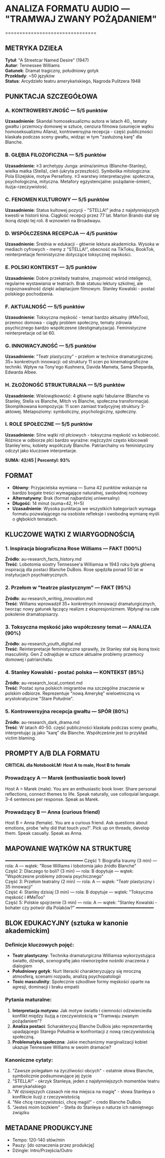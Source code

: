 # ANALIZA FORMATU AUDIO — "TRAMWAJ ZWANY POŻĄDANIEM"
================================

## METRYKA DZIEŁA
**Tytuł**: "A Streetcar Named Desire" (1947)  
**Autor**: Tennessee Williams  
**Gatunek**: Dramat tragiczny, południowy gotyk  
**Przekłady**: ~50 języków  
**Status**: Arcydzieło teatru amerykańskiego, Nagroda Pulitzera 1948

## PUNKTACJA SZCZEGÓŁOWA

### A. KONTROWERSYJNOŚĆ — 5/5 punktów
**Uzasadnienie**: Skandal homoseksualizmu autora w latach 40., tematy gwałtu i przemocy domowej w sztuce, cenzura filmowa (usunięcie wątku homoseksualizmu Allana), kontrowersyjna recepcja - część publiczności klaskała podczas sceny gwałtu, widząc w tym "zasłużoną karę" dla Blanche.

### B. GŁĘBIA FILOZOFICZNA — 5/5 punktów  
**Uzasadnienie**: ≥3 archetypy Junga: anima/animus (Blanche-Stanley), wielka matka (Stella), cień (ukryta przeszłość). Symbolika mitologiczna: Pola Elizejskie, motyw Persefony. ≥3 warstwy interpretacyjne: społeczna, psychologiczna, mityczna. Metafory egzystencjalne: pożądanie-śmierć, iluzja-rzeczywistość.

### C. FENOMEN KULTUROWY — 5/5 punktów
**Uzasadnienie**: Status kultowej pozycji - "STELLA!" jedna z najsłynniejszych kwestii w historii kina. Ciągłość recepcji przez 77 lat. Marlon Brando stał się ikoną dzięki tej roli. 8 wznowień na Broadwayu.

### D. WSPÓŁCZESNA RECEPCJA — 4/5 punktów
**Uzasadnienie**: Średnia w edukacji - głównie lektura akademicka. Wysoka w mediach cyfrowych - memy z "STELLA!", obecność na TikToku, BookTok, reinterpretacje feministyczne dotyczące toksycznej męskości.

### E. POLSKI KONTEKST — 3/5 punktów
**Uzasadnienie**: Dobre przekłady teatralne, znajomość wśród inteligencji, regularne wystawiania w teatrach. Brak statusu lektury szkolnej, ale rozpoznawalność dzięki adaptacjom filmowym. Stanley Kowalski - postać polskiego pochodzenia.

### F. AKTUALNOŚĆ — 5/5 punktów
**Uzasudnienie**: Toksyczna męskość - temat bardzo aktualny (#MeToo), przemoc domowa - ciągły problem społeczny, tematy zdrowia psychicznego bardzo współczesne (destigmatyzacja). Feministyczne reinterpretacje od lat 60.

### G. INNOWACYJNOŚĆ — 5/5 punktów
**Uzasadnienie**: "Teatr plastyczny" - przełom w technice dramaturgicznej. 35+ konkretnych innowacji: od struktury 11 scen po kinematograficzne techniki. Wpływ na Tony'ego Kushnera, Davida Mameta, Sama Sheparda, Edwarda Albee.

### H. ZŁOŻONOŚĆ STRUKTURALNA — 5/5 punktów
**Uzasadnienie**: Wielowątkowość: 4 główne wątki fabularne (Blanche vs Stanley, Stella vs Blanche, Mitch vs Blanche, społeczna transformacja). Skomplikowana kompozycja: 11 scen zamiast tradycyjnej struktury 3-aktowej. Metapoziomy: symboliczny, psychologiczny, społeczny.

### I. ROLE SPOŁECZNE — 5/5 punktów
**Uzasadnienie**: Silne wątki ról płciowych - toksyczna męskość vs kobiecość. Różnice w odbiorze płci bardzo wyraźne: mężczyźni często kibicowali Stanley'emu, kobiety współczuły Blanche. Patriarchalny vs feministyczny odczyt jako kluczowe interpretacje.

**SUMA: 42/45 | Percentyl: 93%**

## FORMAT
- **Główny**: Przyjacielska wymiana — Suma 42 punktów wskazuje na bardzo bogate treści wymagające naturalnej, swobodnej rozmowy
- **Alternatywny**: Brak (format najbardziej uniwersalny)  
- **Długość**: 14 minut (suma=42, H=5)
- **Uzasadnienie**: Wysoka punktacja we wszystkich kategoriach wymaga formatu pozwalającego na osobiste refleksje i swobodną wymianę myśli o głębokich tematach.

## KLUCZOWE WĄTKI Z WIARYGODNOŚCIĄ

### 1. Inspiracja biograficzna Rose Williams — **FAKT** (100%)
**Źródło**: au-research_facts_history.md  
**Treść**: Lobotomia siostry Tennessee'a Williamsa w 1943 roku była główną inspiracją dla postaci Blanche DuBois. Rose spędziła ponad 50 lat w instytucjach psychiatrycznych.

### 2. Przełom w "teatrze plastycznym" — **FAKT** (95%)  
**Źródło**: au-research_writing_innovation.md  
**Treść**: Williams wprowadził 35+ konkretnych innowacji dramaturgicznych, tworząc nowy gatunek łączący realizm z ekspresjonizmem. Wpłynął na całe pokolenie dramatopisarzy.

### 3. Toksyczna męskość jako współczesny temat — **ANALIZA** (90%)
**Źródło**: au-research_youth_digital.md  
**Treść**: Reinterpretacje feministyczne sprawiły, że Stanley stał się ikoną toxic masculinity. Gen Z odnajduje w sztuce aktualne problemy przemocy domowej i patriarchatu.

### 4. Stanley Kowalski - postać polska — **KONTEKST** (85%)
**Źródło**: au-research_local_context.md  
**Treść**: Postać syna polskich imigrantów ma szczególne znaczenie w polskim odbiorze. Reprezentuje "nową Amerykę" wieloetniczną vs arystokratyczne "Stare Południe".

### 5. Kontrowersyjna recepcja gwałtu — **SPÓR** (80%)
**Źródło**: au-research_dark_drama.md  
**Treść**: W latach 40-50. część publiczności klaskała podczas sceny gwałtu, interpretując ją jako "karę" dla Blanche. Współcześnie jest to przykład victim blaming.

## PROMPTY A/B DLA FORMATU

**CRITICAL dla NotebookLM: Host A to male, Host B to female**

### Prowadzący A — Marek (enthusiastic book lover)
Host A = Marek (male). 
You are an enthusiastic book lover. Share personal reflections, connect themes to life. Speak naturally, use colloquial language. 3-4 sentences per response. Speak as Marek.

### Prowadzący B — Anna (curious friend)
Host B = Anna (female). 
You are a curious friend. Ask questions about emotions, probe 'why did that touch you?'. Pick up on threads, develop them. Speak casually. Speak as Anna.

## MAPOWANIE WĄTKÓW NA STRUKTURĘ
━━━━━━━━━━━━━━━━━━━━━━━━━━━━━━
Część 1: Biografia traumy (3 min) — rola: A — wątek: "Rose Williams i lobotomia jako źródło Blanche"  
Część 2: Dlaczego to boli? (3 min) — rola: B dopytuje — wątek: "Współczesne problemy zdrowia psychicznego"  
Część 3: Przełom teatralny (2 min) — rola: A — wątek: "Teatr plastyczny i 35 innowacji"  
Część 4: Stanley dzisiaj (3 min) — rola: B dopytuje — wątek: "Toksyczna męskość i #MeToo"  
Część 5: Polskie spojrzenie (3 min) — rola: A — wątek: "Stanley Kowalski - bohater czy potwór dla Polaków?"
━━━━━━━━━━━━━━━━━━━━━━━━━━━━━━

## BLOK EDUKACYJNY (sztuka w kanonie akademickim)

### Definicje kluczowych pojęć:
- **Teatr plastyczny**: Technika dramaturgiczna Williamsa wykorzystująca światło, dźwięk, scenografię jako równorzędne nośniki znaczenia z dialogiem
- **Południowy gotyk**: Nurt literacki charakteryzujący się mroczną atmosferą, scenami rozpadu, analizą psychopatologii  
- **Toxic masculinity**: Społecznie szkodliwe formy męskości oparte na agresji, dominacji i braku empatii

### Pytania maturalne:
1. **Interpretacja motywu**: Jak motyw światła i ciemności odzwierciedla konflikt między iluzją a rzeczywistością w "Tramwaju zwanym pożądaniem"?
2. **Analiza postaci**: Scharakteryzuj Blanche DuBois jako reprezentantkę upadającego Starego Południa w konfrontacji z nową rzeczywistością społeczną.
3. **Problematyka społeczna**: Jakie mechanizmy marginalizacji kobiet ukazuje Tennessee Williams w swoim dramacie?

### Kanoniczne cytaty:
1. "Zawsze polegałam na życzliwości obcych" - ostatnie słowa Blanche, symbolicznie podsumowujące jej życie
2. "STELLA!" - okrzyk Stanleya, jeden z najsłynniejszych momentów teatru amerykańskiego  
3. "W dzisiejszych czasach nie ma miejsca na magię" - słowa Stanleya o konflikcie iluzji z rzeczywistością
4. "Nie chcę rzeczywistości, chcę magii!" - credo Blanche DuBois
5. "Jesteś moim bożkiem" - Stella do Stanleya o naturze ich namiętnego związku

## METADANE PRODUKCYJNE
- Tempo: 120-140 słów/min
- Pauzy: [do oznaczenia przez produkcję]
- Dżingle: Intro/Przejścia/Outro